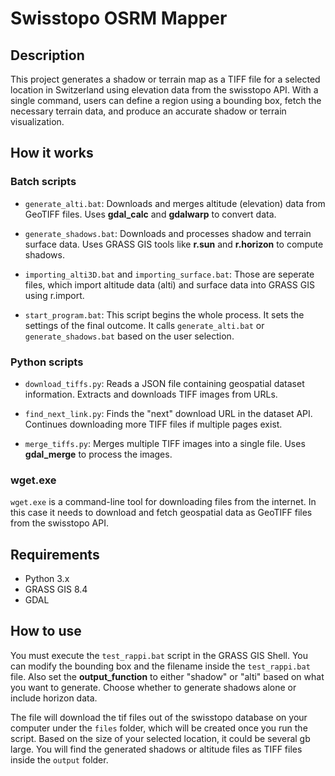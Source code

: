 # Swisstopo OSRM Mapper
## Description
This project generates a shadow or terrain map as a TIFF file for a selected location in Switzerland using elevation data from the swisstopo API. With a single command, users can define a region using a bounding box, fetch the necessary terrain data, and produce an accurate shadow or terrain visualization.

## How it works
### Batch scripts
* ```generate_alti.bat```:
Downloads and merges altitude (elevation) data from GeoTIFF files.
Uses **gdal_calc** and **gdalwarp** to convert data.

* ```generate_shadows.bat```:
Downloads and processes shadow and terrain surface data.
Uses GRASS GIS tools like **r.sun** and **r.horizon** to compute shadows.

* ```importing_alti3D.bat``` and ```importing_surface.bat```:
Those are seperate files, which import altitude data (alti) and surface data into GRASS GIS using r.import.

* ```start_program.bat```:
This script begins the whole process. It sets the settings of the final outcome.
It calls ```generate_alti.bat``` or ```generate_shadows.bat``` based on the user selection.

### Python scripts
* ```download_tiffs.py```:
Reads a JSON file containing geospatial dataset information.
Extracts and downloads TIFF images from URLs.

* ```find_next_link.py```:
Finds the "next" download URL in the dataset API.
Continues downloading more TIFF files if multiple pages exist.

* ```merge_tiffs.py```:
Merges multiple TIFF images into a single file.
Uses **gdal_merge** to process the images.

### wget.exe
```wget.exe``` is a command-line tool for downloading files from the internet. In this case it needs to download and fetch geospatial data as GeoTIFF files from the swisstopo API.

## Requirements
* Python 3.x
* GRASS GIS 8.4
* GDAL

## How to use
You must execute the ```test_rappi.bat``` script in the GRASS GIS Shell. You can modify the bounding box and the filename inside the ```test_rappi.bat``` file. Also set the **output_function** to either "shadow" or "alti" based on what you want to generate. Choose whether to generate shadows alone or include horizon data.

The file will download the tif files out of the swisstopo database on your computer under the ```files``` folder, which will be created once you run the script. Based on the size of your selected location, it could be several gb large. You will find the generated shadows or altitude files as TIFF files inside the ```output``` folder.
